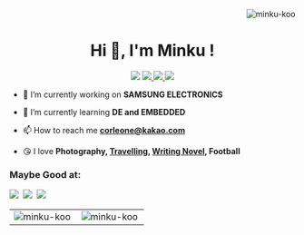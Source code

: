 <!--### Hi there 👋

<h3 align="left">Connect with me:</h3>
-->
<p  align="right"> 
  <img src="https://komarev.com/ghpvc/?username=minku-koo&label=views&color=088A08&style=flat" alt="minku-koo" /> 
</p>

<h1 align="center">Hi 👋, I'm Minku !</h1>
<!--<h3 align="center">I'm interested in data and backend developers from Korea</h3>   -->
<p align="center">
  <img src="https://img.shields.io/badge/SAMSUNG-%2324292e.svg?&style=for-the-badge&logo=samsung&logoColor=white&color=1428A0&link=https://github.com/Minku-Koo" >
  <a href="https://github.com/Minku-Koo">
    <img src="https://img.shields.io/badge/github-%2324292e.svg?&style=for-the-badge&logo=github&logoColor=white&color=6e5494&link=https://github.com/Minku-Koo" >
  </a>
  <a href="https://instagram.com/min9_koo">
    <img src="https://img.shields.io/badge/instagram-%23000000.svg?&style=for-the-badge&logo=instagram&logoColor=white&color=E4405F&link=https://instagram.com/min9_koo/">
  </a>
  <a href="https://tech-diary.tistory.com/">
    <img src="https://img.shields.io/badge/tech blog-000000?&style=for-the-badge&logo=Bloglovin&logoColor=white&color=6E6E6E&link=https://tech-diary.tistory.com/">
  </a>
<!--<a href="https://www.rocketpunch.com/@corleone">
    <img src="https://img.shields.io/badge/Rocket Punch-000000?&style=for-the-badge&logo=Rocket.Chat&logoColor=white&color=4E61FF&link=https://www.rocketpunch.com/@corleone">
  </a>-->
</p>

- 🔭 I’m currently working on **SAMSUNG ELECTRONICS**

<!-- - 👯 I collaborate on **Open Source SW Contribution**  -->

- 🌱 I’m currently learning **DE and EMBEDDED**

- 📫 How to reach me **corleone@kakao.com**

- 😘 I love **Photography, [Travelling](https://brunch.co.kr/brunchbook/anyway-travel), [Writing Novel](https://www.bookk.co.kr/book/view/77583), Football**

<!--- 📚 My Notion is [here](https://bit.ly/3GVq0FN)-->

<h3 align="left">Maybe Good at:</h3>
<p>
  <img src="https://img.shields.io/badge/C-FE9A2E?style=for-the-badge&logo=c&logoColor=white"/></a>&nbsp
  <img src="https://img.shields.io/badge/Python-3776AB?style=for-the-badge&logo=Python&logoColor=white" /></a>&nbsp
  <!--<img src="https://img.shields.io/badge/Flask-0d7963?style=for-the-badge&logo=Flask&logoColor=black"/></a>&nbsp-->
  <img src="https://img.shields.io/badge/OpenCV-5C3EE8?style=for-the-badge&logo=OpenCV&logoColor=white"/></a><br>
  <!--<img src="https://img.shields.io/badge/TensorFlow-FFA800?style=flat-square&logo=tensorflow&logoColor=black"/></a>&nbsp-->
  <!--<img src="https://img.shields.io/badge/Django-092e20?style=flat-square&logo=Django&logoColor=white"/></a>&nbsp-->
  <!--<img src="https://img.shields.io/badge/Selenium-43b02a?style=flat-square&logo=selenium&logoColor=white"/></a>&nbsp-->
  <!--<img src="https://img.shields.io/badge/ORACLE-f80102?style=flat-square&logo=oracle&logoColor=black"/></a>&nbsp-->
  <!--<img src="https://img.shields.io/badge/MySQL-00758F?style=flat-square&logo=mysql&logoColor=white"/></a>&nbsp -->
  <!-- <img src="https://img.shields.io/badge/MariaDB-c0765a?style=flat-square&logo=mariadb&logoColor=white"/></a>&nbsp-->
  <!-- <img src="https://img.shields.io/badge/Java-5382a1?style=flat-square&logo=java&logoColor=black"/></a>&nbsp-->
  <!--<img src="https://img.shields.io/badge/JavaScript-f0db4f?style=flat-square&logo=JavaScript&logoColor=black"/></a>&nbsp -->

  <!--<img src="https://img.shields.io/badge/AWS-ff9900?style=flat-square&logo=AmazonAWS&logoColor=black"/></a>&nbsp -->
  <!--<img src="https://img.shields.io/badge/git-f34f29?style=flat-square&logo=git&logoColor=black"/></a>&nbsp-->
  <!--<img src="https://img.shields.io/badge/CSS3-1572B6?style=flat-square&logo=css3&logoColor=white"/></a>&nbsp-->
  <!--<img src="https://img.shields.io/badge/HTML5-e34c26?style=flat-square&logo=html5&logoColor=white"/></a>&nbsp-->
  
</p>

<table >
  <tr>
    <td valign="top" width="50%" >
      <img align="left" rel="noopener noreferrer" 
       src="https://github-readme-stats.vercel.app/api/top-langs?username=minku-koo&show_icons=true&theme=dracula&locale=en&layout=compact"
       alt="minku-koo" style="max-width:100%" /> 
    </td>
    <td valign="top" width="50%" >
      <img align="center" src="https://github-readme-stats.vercel.app/api?username=minku-koo&show_icons=true&theme=dracula&locale=en" 
                alt="minku-koo"  style="max-width:100%" />
    </td>
  </tr>
  
</table>


<!--
<p align="left"> 
    <a href="https://www.python.org" target="_blank"> <img src="https://raw.githubusercontent.com/devicons/devicon/master/icons/python/python-original.svg" alt="python" width="40" height="40"/> </a>
    <a href="https://flask.palletsprojects.com/" target="_blank"> <img src="https://www.vectorlogo.zone/logos/pocoo_flask/pocoo_flask-icon.svg" alt="flask" width="40" height="40"/> </a>
      <a href="https://www.djangoproject.com/" target="_blank"> <img src="https://raw.githubusercontent.com/devicons/devicon/master/icons/django/django-original.svg" alt="django" width="40" height="40"/> </a> 
    <a href="https://opencv.org/" target="_blank"> <img src="https://www.vectorlogo.zone/logos/opencv/opencv-icon.svg" alt="opencv" width="40" height="40"/> </a> 
      <a href="https://www.tensorflow.org" target="_blank"> <img src="https://www.vectorlogo.zone/logos/tensorflow/tensorflow-icon.svg" alt="tensorflow" width="30" height="30"/> </a> 
    <a href="https://www.selenium.dev" target="_blank"> <img src="https://raw.githubusercontent.com/detain/svg-logos/780f25886640cef088af994181646db2f6b1a3f8/svg/selenium-logo.svg" alt="selenium" width="30" height="30"/> </a> 
     <a href="https://www.oracle.com/" target="_blank"> <img src="https://raw.githubusercontent.com/devicons/devicon/master/icons/oracle/oracle-original.svg" alt="oracle" width="30" height="30"/> </a> 
     <a href="https://www.mysql.com/" target="_blank"> <img src="https://raw.githubusercontent.com/devicons/devicon/master/icons/mysql/mysql-original-wordmark.svg" alt="mysql" width="30" height="30"/> </a> 
     <a href="https://mariadb.org/" target="_blank"> <img src="https://www.vectorlogo.zone/logos/mariadb/mariadb-icon.svg" alt="mariadb" width="30" height="30"/> </a> 
    <a href="https://www.java.com" target="_blank"> <img src="https://raw.githubusercontent.com/devicons/devicon/master/icons/java/java-original.svg" alt="java" width="30" height="30"/> </a>
    <a href="https://developer.mozilla.org/en-US/docs/Web/JavaScript" target="_blank"> <img src="https://raw.githubusercontent.com/devicons/devicon/master/icons/javascript/javascript-original.svg" alt="javascript" width="30" height="30"/> </a>
    <a href="https://aws.amazon.com" target="_blank"> <img src="https://raw.githubusercontent.com/devicons/devicon/master/icons/amazonwebservices/amazonwebservices-original-wordmark.svg" alt="aws" width="30" height="30"/> </a>
    <a href="https://git-scm.com/" target="_blank"> <img src="https://www.vectorlogo.zone/logos/git-scm/git-scm-icon.svg" alt="git" width="30" height="30"/> </a> 
    <a href="https://www.cprogramming.com/" target="_blank"> <img src="https://raw.githubusercontent.com/devicons/devicon/master/icons/c/c-original.svg" alt="c" width="30" height="30"/> </a> 
  <a href="https://www.w3schools.com/css/" target="_blank"> <img src="https://raw.githubusercontent.com/devicons/devicon/master/icons/css3/css3-original-wordmark.svg" alt="css3" width="30" height="30"/> </a> 
    <a href="https://www.w3.org/html/" target="_blank"> <img src="https://raw.githubusercontent.com/devicons/devicon/master/icons/html5/html5-original-wordmark.svg" alt="html5" width="30" height="30"/> </a> 
  
</p>

-->


<!--
[<img src='https://cdn.jsdelivr.net/npm/simple-icons@3.0.1/icons/github.svg' alt='github' height='40'>](https://github.com/Minku-Koo)  [<img src='https://cdn.jsdelivr.net/npm/simple-icons@3.0.1/icons/instagram.svg' alt='instagram' height='40'>](https://www.instagram.com/min9_koo/)  [<img src='https://cdn.jsdelivr.net/npm/simple-icons@3.0.1/icons/bloglovin.svg' alt='bloglovin' height='40'>](https://www.tistory.com/)  

![GitHub Activity Graph](https://activity-graph.herokuapp.com/graph?username=Minku-Koo)  

![GitHub metrics](https://metrics.lecoq.io/Minku-Koo)  

<p><img align="center" src="https://github-readme-streak-stats.herokuapp.com/?user=minku-koo&theme=highcontrast" alt="minku-koo" /></p>
-->


<!--

**Minku-Koo/Minku-Koo** is a ✨ _special_ ✨ repository because its `README.md` (this file) appears on your GitHub profile.

Here are some ideas to get you started:

- 🔭 I’m currently working on ...
- 🌱 I’m currently learning ...
- 👯 I’m looking to collaborate on ...
- 🤔 I’m looking for help with ...
- 💬 Ask me about ...
- 📫 How to reach me: ...
- 😄 Pronouns: ...
- ⚡ Fun fact: ...
-->
